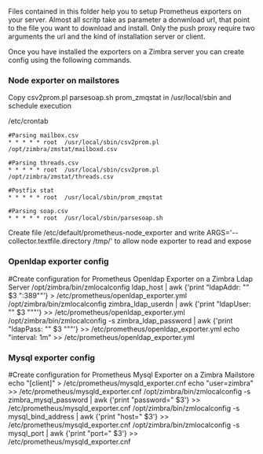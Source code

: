 

Files contained in this folder help you to setup Prometheus exporters on your server.
Almost all scritp take as parameter a donwnload url, that point to the file you want to download and install.
Only the push proxy require two arguments the url and the kind of installation server or client.

Once you have installed the exporters on a Zimbra server you can create config using the following commands.


### Node exporter on mailstores
Copy csv2prom.pl parsesoap.sh prom_zmqstat in /usr/local/sbin and schedule execution

/etc/crontab

```
#Parsing mailbox.csv
* * * * * root  /usr/local/sbin/csv2prom.pl /opt/zimbra/zmstat/mailboxd.csv

#Parsing threads.csv
* * * * * root  /usr/local/sbin/csv2prom.pl /opt/zimbra/zmstat/threads.csv

#Postfix stat
* * * * * root  /usr/local/sbin/prom_zmqstat

#Parsing soap.csv
* * * * * root  /usr/local/sbin/parsesoap.sh
```

Create file /etc/default/prometheus-node_exporter and write ARGS='--collector.textfile.directory /tmp/' to allow node exporter to read and expose

### Openldap exporter config

#Create configuration for Prometheus Openldap Exporter on a Zimbra Ldap Server
/opt/zimbra/bin/zmlocalconfig ldap_host | awk {'print "ldapAddr: \"" $3 ":389\""'} > /etc/prometheus/openldap_exporter.yml
/opt/zimbra/bin/zmlocalconfig zimbra_ldap_userdn | awk {'print "ldapUser: \"" $3 "\""'} >> /etc/prometheus/openldap_exporter.yml
/opt/zimbra/bin/zmlocalconfig -s zimbra_ldap_password | awk {'print "ldapPass: \"" $3 "\""'} >> /etc/prometheus/openldap_exporter.yml
echo "interval: 1m" >> /etc/prometheus/openldap_exporter.yml

### Mysql exporter config

#Create configuration for Prometheus Mysql Exporter on a Zimbra Mailstore
echo "[client]" > /etc/prometheus/mysqld_exporter.cnf
echo "user=zimbra" >> /etc/prometheus/mysqld_exporter.cnf
/opt/zimbra/bin/zmlocalconfig -s zimbra_mysql_password | awk {'print "password=" $3'} >> /etc/prometheus/mysqld_exporter.cnf
/opt/zimbra/bin/zmlocalconfig -s mysql_bind_address | awk {'print "host=" $3'} >> /etc/prometheus/mysqld_exporter.cnf
/opt/zimbra/bin/zmlocalconfig -s mysql_port | awk {'print "port=" $3'} >> /etc/prometheus/mysqld_exporter.cnf

